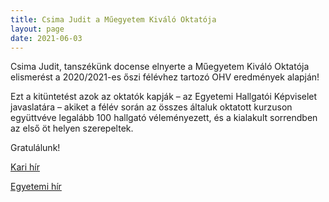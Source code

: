 ```yaml
---
title: Csima Judit a Műegyetem Kiváló Oktatója
layout: page 
date: 2021-06-03
---
```


Csima Judit, tanszékünk docense elnyerte a Műegyetem Kiváló Oktatója elismerést a 2020/2021-es őszi félévhez tartozó OHV eredmények alapján!

Ezt a kitüntetést azok az oktatók kapják – az Egyetemi Hallgatói Képviselet javaslatára – akiket a félév során az összes általuk oktatott kurzuson együttvéve legalább 100 hallgató véleményezett, és a kialakult sorrendben az első öt helyen szerepeltek.

Gratulálunk!

[Kari hír](http://www.vik.bme.hu/hir/2786-gratulalunk)

[Egyetemi hír](http://www.bme.hu/hirek/20210531/Reszletesen_meltatott_erdemeik_alapjan_Onok_kivivtak_Egyetemunk_elismereset_1)

